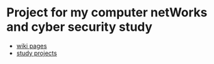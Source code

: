 # Project for my computer netWorks and cyber security study
-  [wiki pages](https://github.com/k89jy/ComputerNetWork/wiki)
-  [study projects](https://github.com/k89jy/ComputerNetWork/projects)
